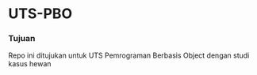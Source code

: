 # UTS-PBO


### Tujuan

Repo ini ditujukan untuk UTS Pemrograman Berbasis Object dengan studi kasus hewan